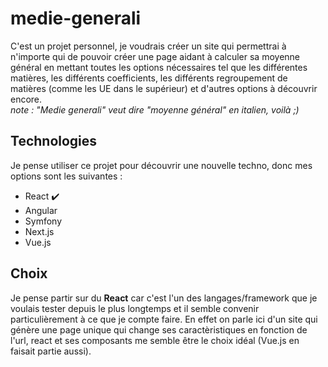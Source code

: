 # medie-generali
C'est un projet personnel, je voudrais créer un site qui permettrai à n'importe qui de pouvoir créer une page aidant à calculer sa moyenne général en mettant toutes les options nécessaires tel que les différentes matières, les différents coefficients, les différents regroupement de matières (comme les UE dans le supérieur) et d'autres options à découvrir encore. <br>
*note : "Medie generali" veut dire "moyenne général" en italien, voilà ;)*


## Technologies
Je pense utiliser ce projet pour découvrir une nouvelle techno, donc mes options sont les suivantes :
- React  ✔️
- Angular
- Symfony
- Next.js
- Vue.js  


## Choix

Je pense partir sur du **React** car c'est l'un des langages/framework que je voulais tester depuis le plus longtemps et il semble convenir particulièrement à ce que je compte faire. En effet on parle ici d'un site qui génère une page unique qui change ses caractèristiques en fonction de l'url, react et ses composants me semble être le choix idéal (Vue.js en faisait partie aussi).
